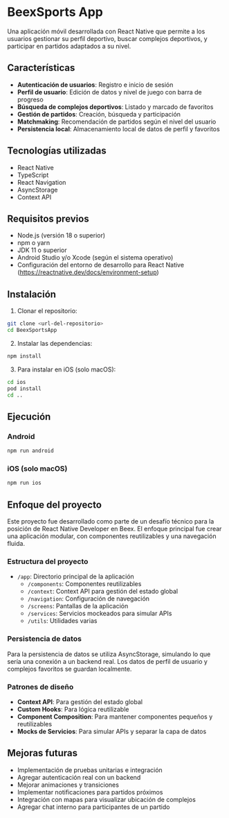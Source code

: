 # BeexSports App

Una aplicación móvil desarrollada con React Native que permite a los usuarios gestionar su perfil deportivo, buscar complejos deportivos, y participar en partidos adaptados a su nivel.

## Características

- **Autenticación de usuarios**: Registro e inicio de sesión
- **Perfil de usuario**: Edición de datos y nivel de juego con barra de progreso
- **Búsqueda de complejos deportivos**: Listado y marcado de favoritos
- **Gestión de partidos**: Creación, búsqueda y participación
- **Matchmaking**: Recomendación de partidos según el nivel del usuario
- **Persistencia local**: Almacenamiento local de datos de perfil y favoritos

## Tecnologías utilizadas

- React Native
- TypeScript
- React Navigation
- AsyncStorage
- Context API

## Requisitos previos

- Node.js (versión 18 o superior)
- npm o yarn
- JDK 11 o superior
- Android Studio y/o Xcode (según el sistema operativo)
- Configuración del entorno de desarrollo para React Native (https://reactnative.dev/docs/environment-setup)

## Instalación

1. Clonar el repositorio:
```bash
git clone <url-del-repositorio>
cd BeexSportsApp
```

2. Instalar las dependencias:
```bash
npm install
```

3. Para instalar en iOS (solo macOS):
```bash
cd ios
pod install
cd ..
```

## Ejecución

### Android

```bash
npm run android
```

### iOS (solo macOS)

```bash
npm run ios
```

## Enfoque del proyecto

Este proyecto fue desarrollado como parte de un desafío técnico para la posición de React Native Developer en Beex. El enfoque principal fue crear una aplicación modular, con componentes reutilizables y una navegación fluida.

### Estructura del proyecto

- `/app`: Directorio principal de la aplicación
  - `/components`: Componentes reutilizables
  - `/context`: Context API para gestión del estado global
  - `/navigation`: Configuración de navegación
  - `/screens`: Pantallas de la aplicación
  - `/services`: Servicios mockeados para simular APIs
  - `/utils`: Utilidades varias

### Persistencia de datos

Para la persistencia de datos se utiliza AsyncStorage, simulando lo que sería una conexión a un backend real. Los datos de perfil de usuario y complejos favoritos se guardan localmente.

### Patrones de diseño

- **Context API**: Para gestión del estado global
- **Custom Hooks**: Para lógica reutilizable
- **Component Composition**: Para mantener componentes pequeños y reutilizables
- **Mocks de Servicios**: Para simular APIs y separar la capa de datos

## Mejoras futuras

- Implementación de pruebas unitarias e integración
- Agregar autenticación real con un backend
- Mejorar animaciones y transiciones
- Implementar notificaciones para partidos próximos
- Integración con mapas para visualizar ubicación de complejos
- Agregar chat interno para participantes de un partido

